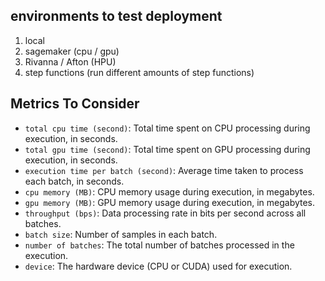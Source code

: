 ## environments to test deployment

1) local
2) sagemaker (cpu / gpu)
3) Rivanna / Afton (HPU)
4) step functions (run different amounts of step functions)

##  Metrics To Consider

- `total cpu time (second)`: Total time spent on CPU processing during execution, in seconds.
- `total gpu time (second)`: Total time spent on GPU processing during execution, in seconds.
- `execution time per batch (second)`: Average time taken to process each batch, in seconds.
- `cpu memory (MB)`: CPU memory usage during execution, in megabytes.
- `gpu memory (MB)`: GPU memory usage during execution, in megabytes.
- `throughput (bps)`: Data processing rate in bits per second across all batches.
- `batch size`: Number of samples in each batch.
- `number of batches`: The total number of batches processed in the execution.
- `device`: The hardware device (CPU or CUDA) used for execution.
